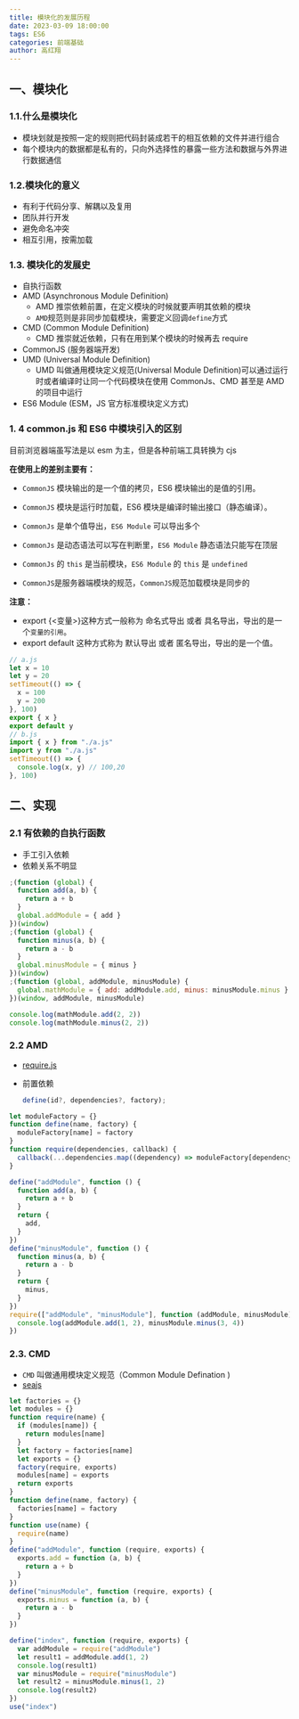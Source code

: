 ```yaml
---
title: 模块化的发展历程
date: 2023-03-09 18:00:00
tags: ES6
categories: 前端基础
author: 高红翔
---
```


## 一、模块化

### 1.1.什么是模块化

- 模块划就是按照一定的规则把代码封装成若干的相互依赖的文件并进行组合
- 每个模块内的数据都是私有的，只向外选择性的暴露一些方法和数据与外界进行数据通信

### 1.2.模块化的意义

- 有利于代码分享、解耦以及复用
- 团队并行开发
- 避免命名冲突
- 相互引用，按需加载

### 1.3. 模块化的发展史

- 自执行函数
- AMD (Asynchronous Module Definition)
  - AMD 推崇依赖前置，在定义模块的时候就要声明其依赖的模块
  - `AMD`规范则是非同步加载模块，需要定义回调`define`方式
- CMD (Common Module Definition)
  - CMD 推崇就近依赖，只有在用到某个模块的时候再去 require
- CommonJS (服务器端开发)
- UMD (Universal Module Definition)
  - UMD 叫做通用模块定义规范(Universal Module Definition)可以通过运行时或者编译时让同一个代码模块在使用 CommonJs、CMD 甚至是 AMD 的项目中运行
- ES6 Module (ESM，JS 官方标准模块定义方式)

### 1. 4 common.js 和 ES6 中模块引入的区别

目前浏览器端虽写法是以 esm 为主，但是各种前端工具转换为 cjs

**在使用上的差别主要有：**

- `CommonJS` 模块输出的是一个值的拷贝，ES6 模块输出的是值的引用。

- `CommonJS` 模块是运行时加载，ES6 模块是编译时输出接口（静态编译）。
- `CommonJs` 是单个值导出，`ES6 Module` 可以导出多个
- `CommonJs` 是动态语法可以写在判断里，`ES6 Module` 静态语法只能写在顶层
- `CommonJs` 的 `this` 是当前模块，`ES6 Module` 的 `this` 是 `undefined`
- `CommonJS`是服务器端模块的规范，`CommonJS`规范加载模块是同步的

**注意：**

- export {<变量>}这种方式一般称为 命名式导出 或者 具名导出，导出的是一个`变量的引用`。
- export default 这种方式称为 默认导出 或者 匿名导出，导出的是一个值。

```js
// a.js
let x = 10
let y = 20
setTimeout(() => {
  x = 100
  y = 200
}, 100)
export { x }
export default y
// b.js
import { x } from "./a.js"
import y from "./a.js"
setTimeout(() => {
  console.log(x, y) // 100,20
}, 100)
```

## 二、实现

### 2.1 有依赖的自执行函数

- 手工引入依赖
- 依赖关系不明显

```js
;(function (global) {
  function add(a, b) {
    return a + b
  }
  global.addModule = { add }
})(window)
;(function (global) {
  function minus(a, b) {
    return a - b
  }
  global.minusModule = { minus }
})(window)
;(function (global, addModule, minusModule) {
  global.mathModule = { add: addModule.add, minus: minusModule.minus }
})(window, addModule, minusModule)

console.log(mathModule.add(2, 2))
console.log(mathModule.minus(2, 2))
```

### 2.2 AMD

- [require.js](https://requirejs.org/docs/release/2.1.20/minified/require.js)

- 前置依赖

  ```js
  define(id?, dependencies?, factory);
  ```

```js
let moduleFactory = {}
function define(name, factory) {
  moduleFactory[name] = factory
}
function require(dependencies, callback) {
  callback(...dependencies.map((dependency) => moduleFactory[dependency]()))
}

define("addModule", function () {
  function add(a, b) {
    return a + b
  }
  return {
    add,
  }
})
define("minusModule", function () {
  function minus(a, b) {
    return a - b
  }
  return {
    minus,
  }
})
require(["addModule", "minusModule"], function (addModule, minusModule) {
  console.log(addModule.add(1, 2), minusModule.minus(3, 4))
})
```

### 2.3. CMD

- `CMD` 叫做通用模块定义规范（Common Module Defination )
- [seajs](http://seajs.org/)

```js
let factories = {}
let modules = {}
function require(name) {
  if (modules[name]) {
    return modules[name]
  }
  let factory = factories[name]
  let exports = {}
  factory(require, exports)
  modules[name] = exports
  return exports
}
function define(name, factory) {
  factories[name] = factory
}
function use(name) {
  require(name)
}
define("addModule", function (require, exports) {
  exports.add = function (a, b) {
    return a + b
  }
})
define("minusModule", function (require, exports) {
  exports.minus = function (a, b) {
    return a - b
  }
})

define("index", function (require, exports) {
  var addModule = require("addModule")
  let result1 = addModule.add(1, 2)
  console.log(result1)
  var minusModule = require("minusModule")
  let result2 = minusModule.minus(1, 2)
  console.log(result2)
})
use("index")
```
